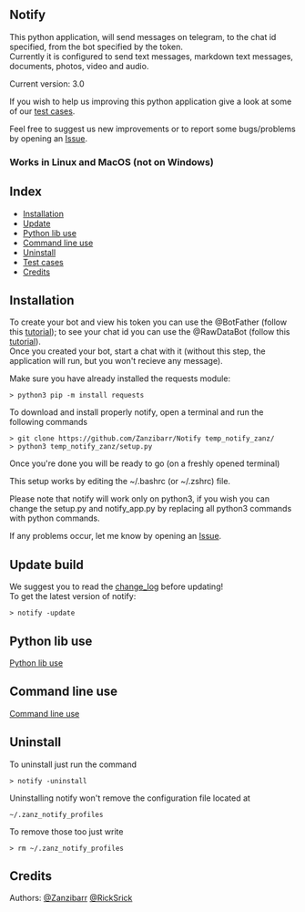 
## Notify
This python application, will send messages on telegram, to the chat id specified, from the bot specified by the token.  
Currently it is configured to send text messages, markdown text messages, documents, photos, video and audio.  

Current version: 3.0  

If you wish to help us improving this python application give a look at some of our [test cases](docs/test.md).

Feel free to suggest us new improvements or to report some bugs/problems by opening an <a target="_blank" href="https://github.com/Zanzibarr/Notify/issues">Issue</a>.  

### Works in Linux and MacOS (not on Windows)

## Index
- [Installation](#installation)
- [Update](#update-build)
- [Python lib use](docs/python_use.md)
- [Command line use](docs/cmd_use.md)
- [Uninstall](#uninstall)
- [Test cases](docs/test.md)
- [Credits](#credits)

## Installation
To create your bot and view his token you can use the @BotFather (follow this <a target="_blank" href="https://www.youtube.com/watch?v=aNmRNjME6mE">tutorial</a>); to see your chat id you can use the @RawDataBot (follow this <a target="_blank" href="https://www.youtube.com/watch?v=UPC5Ck1oU6k">tutorial</a>).  
Once you created your bot, start a chat with it (without this step, the application will run, but you won't recieve any message).  

Make sure you have already installed the requests module:
```shell
> python3 pip -m install requests
```
To download and install properly notify, open a terminal and run the following commands  
```shell
> git clone https://github.com/Zanzibarr/Notify temp_notify_zanz/
> python3 temp_notify_zanz/setup.py
```

Once you're done you will be ready to go (on a freshly opened terminal)  

This setup works by editing the ~/.bashrc (or ~/.zshrc) file.  

Please note that notify will work only on python3, if you wish you can change the setup.py and notify_app.py by replacing all python3 commands with python commands.  

If any problems occur, let me know by opening an <a target="_blank" href="https://github.com/Zanzibarr/Notify/issues">Issue</a>.  

## Update build
We suggest you to read the <a target="_blank" href="https://github.com/Zanzibarr/Notify/blob/main/change_log.md">change_log</a> before updating!  
To get the latest version of notify:
```shell
> notify -update
```

## Python lib use
[Python lib use](docs/python_use.md)

## Command line use
[Command line use](docs/cmd_use.md)

## Uninstall
To uninstall just run the command
```shell
> notify -uninstall
```
Uninstalling notify won't remove the configuration file located at
```shell
~/.zanz_notify_profiles
```
To remove those too just write
```shell
> rm ~/.zanz_notify_profiles
```

## Credits
Authors: <a target="_blank" href="https://github.com/Zanzibarr">@Zanzibarr</a> <a target="_blank" href="https://github.com/RickSrick">@RickSrick</a>
